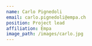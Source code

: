 ```yaml
---
name: Carlo Pignedoli
email: carlo.pignedoli@empa.ch
position: Project lead
affiliation: Empa
image_path: /images/carlo.jpg
---
```

